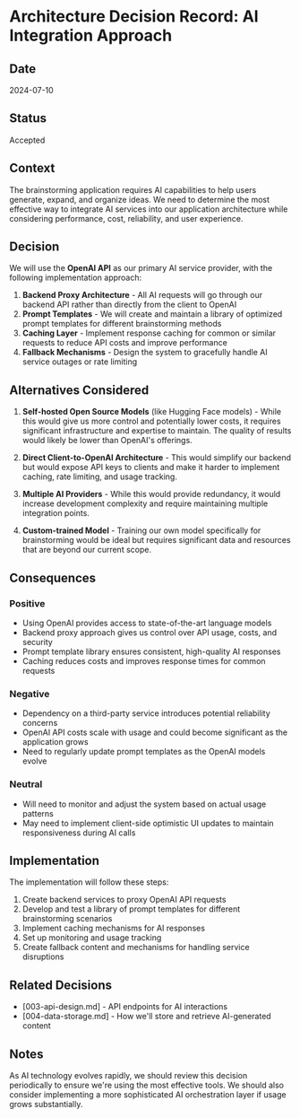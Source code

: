 # Architecture Decision Record: AI Integration Approach

## Date

2024-07-10

## Status

Accepted

## Context

The brainstorming application requires AI capabilities to help users generate, expand, and organize ideas. We need to determine the most effective way to integrate AI services into our application architecture while considering performance, cost, reliability, and user experience.

## Decision

We will use the **OpenAI API** as our primary AI service provider, with the following implementation approach:

1. **Backend Proxy Architecture** - All AI requests will go through our backend API rather than directly from the client to OpenAI
2. **Prompt Templates** - We will create and maintain a library of optimized prompt templates for different brainstorming methods
3. **Caching Layer** - Implement response caching for common or similar requests to reduce API costs and improve performance
4. **Fallback Mechanisms** - Design the system to gracefully handle AI service outages or rate limiting

## Alternatives Considered

1. **Self-hosted Open Source Models** (like Hugging Face models) - While this would give us more control and potentially lower costs, it requires significant infrastructure and expertise to maintain. The quality of results would likely be lower than OpenAI's offerings.

2. **Direct Client-to-OpenAI Architecture** - This would simplify our backend but would expose API keys to clients and make it harder to implement caching, rate limiting, and usage tracking.

3. **Multiple AI Providers** - While this would provide redundancy, it would increase development complexity and require maintaining multiple integration points.

4. **Custom-trained Model** - Training our own model specifically for brainstorming would be ideal but requires significant data and resources that are beyond our current scope.

## Consequences

### Positive

- Using OpenAI provides access to state-of-the-art language models
- Backend proxy approach gives us control over API usage, costs, and security
- Prompt template library ensures consistent, high-quality AI responses
- Caching reduces costs and improves response times for common requests

### Negative

- Dependency on a third-party service introduces potential reliability concerns
- OpenAI API costs scale with usage and could become significant as the application grows
- Need to regularly update prompt templates as the OpenAI models evolve

### Neutral

- Will need to monitor and adjust the system based on actual usage patterns
- May need to implement client-side optimistic UI updates to maintain responsiveness during AI calls

## Implementation

The implementation will follow these steps:

1. Create backend services to proxy OpenAI API requests
2. Develop and test a library of prompt templates for different brainstorming scenarios
3. Implement caching mechanisms for AI responses
4. Set up monitoring and usage tracking
5. Create fallback content and mechanisms for handling service disruptions

## Related Decisions

- [003-api-design.md] - API endpoints for AI interactions
- [004-data-storage.md] - How we'll store and retrieve AI-generated content

## Notes

As AI technology evolves rapidly, we should review this decision periodically to ensure we're using the most effective tools. We should also consider implementing a more sophisticated AI orchestration layer if usage grows substantially.
